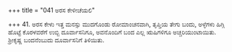 +++
title = "041 ಅರಸ ಕೇಳೀಚೆಯಲಿ"

+++
41. ಅರಸ ಕೇಳು ಇತ್ತ ಮನಸ್ಸು ಮುದಗೊಂಡು ರೋಮಾಂಚನವಾಗಿ, ತೃಪ್ತಿಯ ತೇಗು ಬಂದು, ಅಳ್ಳೆಗಳು ಹಿಗ್ಗಿ ಹೊಟ್ಟೆ ಕೊರಳವರೆಗೆ ಉಬ್ಬಿ ದೂರ್ವಾಸನಿಗೂ, ಅವನೊಂದಿಗೆ ಬಂದ ಎಲ್ಲ ಋಷಿಗಳಿಗೂ ಅಚ್ಚರಿಯುಂಟಾಯಿತು. ಶ್ರೀಕೃಷ್ಣ ಬಂದನೆಂಬುದು ದೂರ್ವಾಸನಿಗೆ ತಿಳಿಯಿತು.